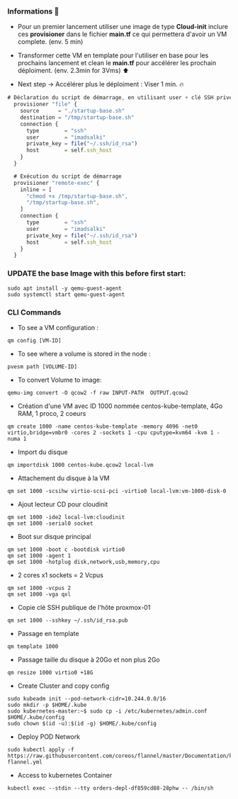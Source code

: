 ### Informations 📎

- Pour un premier lancement utiliser une image de type **Cloud-init** inclure ces **provisioner** dans le fichier **main.tf** ce qui permettera d'avoir un VM complete. (env. 5 min)

- Transformer cette VM en template pour l'utiliser en base pour les prochains lancement et clean le **main.tf** pour accélérer les prochain déploiment. (env. 2.3min for 3Vms) ⬆️

- Next step -> Accélérer plus le déploiment : Viser 1 min. 🔥

```javascript
# Déclaration du script de démarrage, en utilisant user + clé SSH privée
  provisioner "file" {
    source      = "./startup-base.sh"
    destination = "/tmp/startup-base.sh"
    connection {
      type        = "ssh"
      user        = "imadsalki"
      private_key = file("~/.ssh/id_rsa")
      host        = self.ssh_host
    }
  }

  # Exécution du script de démarrage
  provisioner "remote-exec" {
    inline = [
      "chmod +x /tmp/startup-base.sh",
      "/tmp/startup-base.sh",
    ]
    connection {
      type        = "ssh"
      user        = "imadsalki"
      private_key = file("~/.ssh/id_rsa")
      host        = self.ssh_host
    }
  }
```

### UPDATE the base Image with this before first start:

```shell
sudo apt install -y qemu-guest-agent
sudo systemctl start qemu-guest-agent
```

### CLI Commands

- To see a VM configuration :

```
qm config [VM-ID]
```

- To see where a volume is stored in the node :

```
pvesm path [VOLUME-ID]
```

- To convert Volume to image:

```
qemu-img convert -O qcow2 -f raw INPUT-PATH  OUTPUT.qcow2
```

- Création d'une VM avec ID 1000 nommée centos-kube-template, 4Go RAM, 1 proco, 2 coeurs

```
qm create 1000 -name centos-kube-template -memory 4096 -net0 virtio,bridge=vmbr0 -cores 2 -sockets 1 -cpu cputype=kvm64 -kvm 1 -numa 1
```

- Import du disque

```
qm importdisk 1000 centos-kube.qcow2 local-lvm
```

- Attachement du disque à la VM

```
qm set 1000 -scsihw virtio-scsi-pci -virtio0 local-lvm:vm-1000-disk-0
```

- Ajout lecteur CD pour cloudinit

```
qm set 1000 -ide2 local-lvm:cloudinit
qm set 1000 -serial0 socket
```

- Boot sur disque principal

```
qm set 1000 -boot c -bootdisk virtio0
qm set 1000 -agent 1
qm set 1000 -hotplug disk,network,usb,memory,cpu
```

- 2 cores x1 sockets = 2 Vcpus

```
qm set 1000 -vcpus 2
qm set 1000 -vga qxl
```

- Copie clé SSH publique de l'hôte proxmox-01

```
qm set 1000 --sshkey ~/.ssh/id_rsa.pub
```

- Passage en template

```
qm template 1000
```

- Passage taille du disque à 20Go et non plus 2Go

```
qm resize 1000 virtio0 +18G
```

- Create Cluster and copy config

```
sudo kubeadm init --pod-network-cidr=10.244.0.0/16
sudo mkdir -p $HOME/.kube
sudo kubernetes-master:~$ sudo cp -i /etc/kubernetes/admin.conf $HOME/.kube/config
sudo chown $(id -u):$(id -g) $HOME/.kube/config
```

- Deploy POD Network

```
sudo kubectl apply -f https://raw.githubusercontent.com/coreos/flannel/master/Documentation/kube-flannel.yml
```

- Access to kubernetes Container

```
kubectl exec --stdin --tty orders-depl-df859cd88-28phw -- /bin/sh
```
